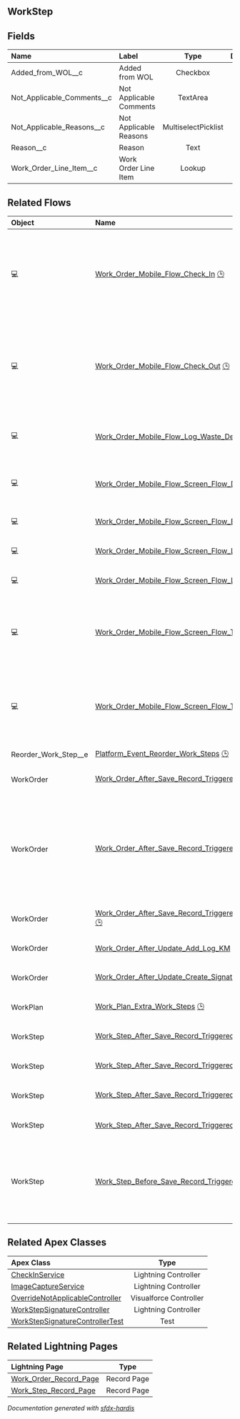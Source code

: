 ## WorkStep

<!-- Object description -->

## Fields

| Name      | Label | Type | Description |
| :-------- | :---- | :--: | :---------- | 
| Added_from_WOL__c | Added from WOL | Checkbox | <!-- --> |
| Not_Applicable_Comments__c | Not Applicable Comments | TextArea | <!-- --> |
| Not_Applicable_Reasons__c | Not Applicable Reasons | MultiselectPicklist | <!-- --> |
| Reason__c | Reason | Text | <!-- --> |
| Work_Order_Line_Item__c | Work Order Line Item | Lookup | <!-- --> |


## Related Flows

| Object | Name      | Type | Description |
| :----  | :-------- | :--: | :---------- | 
| 💻 | [Work_Order_Mobile_Flow_Check_In](../flows/Work_Order_Mobile_Flow_Check_In.md) [🕒](../flows/Work_Order_Mobile_Flow_Check_In-history.md) |  Field Service Mobile | This flow updates the status of the work order and the related service appointment to ‘In Progress’. |
| 💻 | [Work_Order_Mobile_Flow_Check_Out](../flows/Work_Order_Mobile_Flow_Check_Out.md) [🕒](../flows/Work_Order_Mobile_Flow_Check_Out-history.md) |  Field Service Mobile | This flow updates the status of the work order and the related service appointment to ‘In Progress’. |
| 💻 | [Work_Order_Mobile_Flow_Log_Waste_Depot_Visit](../flows/Work_Order_Mobile_Flow_Log_Waste_Depot_Visit.md) |  Field Service Mobile | This flow allows the operator to log a waste depot visit |
| 💻 | [Work_Order_Mobile_Flow_Screen_Flow_Depot_Visit](../flows/Work_Order_Mobile_Flow_Screen_Flow_Depot_Visit.md) |  Field Service Mobile | This flow allows an operator to execute a depot visit. |
| 💻 | [Work_Order_Mobile_Flow_Screen_Flow_Enter_Waste_Visit_Information](../flows/Work_Order_Mobile_Flow_Screen_Flow_Enter_Waste_Visit_Information.md) [🕒](../flows/Work_Order_Mobile_Flow_Screen_Flow_Enter_Waste_Visit_Information-history.md) |  Field Service Mobile | <!-- --> |
| 💻 | [Work_Order_Mobile_Flow_Screen_Flow_Log_LMRA_Information](../flows/Work_Order_Mobile_Flow_Screen_Flow_Log_LMRA_Information.md) [🕒](../flows/Work_Order_Mobile_Flow_Screen_Flow_Log_LMRA_Information-history.md) |  Field Service Mobile | <!-- --> |
| 💻 | [Work_Order_Mobile_Flow_Screen_Flow_Log_Mileage](../flows/Work_Order_Mobile_Flow_Screen_Flow_Log_Mileage.md) [🕒](../flows/Work_Order_Mobile_Flow_Screen_Flow_Log_Mileage-history.md) |  Field Service Mobile | <!-- --> |
| 💻 | [Work_Order_Mobile_Flow_Screen_Flow_Take_After_Work_Photos](../flows/Work_Order_Mobile_Flow_Screen_Flow_Take_After_Work_Photos.md) [🕒](../flows/Work_Order_Mobile_Flow_Screen_Flow_Take_After_Work_Photos-history.md) |  Field Service Mobile | This screen flow allows the operator to attach photos taken after the execution of a work order. |
| 💻 | [Work_Order_Mobile_Flow_Screen_Flow_Take_Before_Work_Photos](../flows/Work_Order_Mobile_Flow_Screen_Flow_Take_Before_Work_Photos.md) [🕒](../flows/Work_Order_Mobile_Flow_Screen_Flow_Take_Before_Work_Photos-history.md) |  Field Service Mobile | This screen flow allows the operator to attach photos taken before the execution of a work order. |
| Reorder_Work_Step__e | [Platform_Event_Reorder_Work_Steps](../flows/Platform_Event_Reorder_Work_Steps.md) [🕒](../flows/Platform_Event_Reorder_Work_Steps-history.md) |  Platform Event | <!-- --> |
| WorkOrder | [Work_Order_After_Save_Record_Triggered_Add_WOL_As_Work_Steps](../flows/Work_Order_After_Save_Record_Triggered_Add_WOL_As_Work_Steps.md) [🕒](../flows/Work_Order_After_Save_Record_Triggered_Add_WOL_As_Work_Steps-history.md) |  Record After Save | <!-- --> |
| WorkOrder | [Work_Order_After_Save_Record_Triggered_Delete_Work_Steps](../flows/Work_Order_After_Save_Record_Triggered_Delete_Work_Steps.md) [🕒](../flows/Work_Order_After_Save_Record_Triggered_Delete_Work_Steps-history.md) |  Record After Save | This flow deletes the work steps when the work order status changes from 'Dispatched' to either 'Unscheduled' or 'Scheduled'. |
| WorkOrder | [Work_Order_After_Save_Record_Triggered_Extra_Work_Add_WOL_As_Work_Steps](../flows/Work_Order_After_Save_Record_Triggered_Extra_Work_Add_WOL_As_Work_Steps.md) [🕒](../flows/Work_Order_After_Save_Record_Triggered_Extra_Work_Add_WOL_As_Work_Steps-history.md) |  Record After Save | <!-- --> |
| WorkOrder | [Work_Order_After_Update_Add_Log_KM](../flows/Work_Order_After_Update_Add_Log_KM.md) |  Record After Save | <!-- --> |
| WorkOrder | [Work_Order_After_Update_Create_Signature_Work_Step](../flows/Work_Order_After_Update_Create_Signature_Work_Step.md) [🕒](../flows/Work_Order_After_Update_Create_Signature_Work_Step-history.md) |  Record After Save | <!-- --> |
| WorkPlan | [Work_Plan_Extra_Work_Steps](../flows/Work_Plan_Extra_Work_Steps.md) [🕒](../flows/Work_Plan_Extra_Work_Steps-history.md) |  Record After Save | <!-- --> |
| WorkStep | [Work_Step_After_Save_Record_Triggered_Relink_After_Work_Photos_to_WO](../flows/Work_Step_After_Save_Record_Triggered_Relink_After_Work_Photos_to_WO.md) [🕒](../flows/Work_Step_After_Save_Record_Triggered_Relink_After_Work_Photos_to_WO-history.md) |  Record After Save | <!-- --> |
| WorkStep | [Work_Step_After_Save_Record_Triggered_Relink_Before_Work_Photos_to_WO](../flows/Work_Step_After_Save_Record_Triggered_Relink_Before_Work_Photos_to_WO.md) [🕒](../flows/Work_Step_After_Save_Record_Triggered_Relink_Before_Work_Photos_to_WO-history.md) |  Record After Save | <!-- --> |
| WorkStep | [Work_Step_After_Save_Record_Triggered_Relink_Photo_to_LMRA_record](../flows/Work_Step_After_Save_Record_Triggered_Relink_Photo_to_LMRA_record.md) [🕒](../flows/Work_Step_After_Save_Record_Triggered_Relink_Photo_to_LMRA_record-history.md) |  Record After Save | <!-- --> |
| WorkStep | [Work_Step_After_Save_Record_Triggered_Update_Related_WOL_Status](../flows/Work_Step_After_Save_Record_Triggered_Update_Related_WOL_Status.md) |  Record After Save | <!-- --> |
| WorkStep | [Work_Step_Before_Save_Record_Triggered_Update_Status_to_Not_Applicable](../flows/Work_Step_Before_Save_Record_Triggered_Update_Status_to_Not_Applicable.md) |  Record Before Save | When the applicable fields are filled in, this flow updates the value of the work step to 'Not Applicable'. |


## Related Apex Classes

| Apex Class | Type |
| :----      | :--: | 
| [CheckInService](../apex/CheckInService.md) | Lightning Controller |
| [ImageCaptureService](../apex/ImageCaptureService.md) | Lightning Controller |
| [OverrideNotApplicableController](../apex/OverrideNotApplicableController.md) | Visualforce Controller |
| [WorkStepSignatureController](../apex/WorkStepSignatureController.md) | Lightning Controller |
| [WorkStepSignatureControllerTest](../apex/WorkStepSignatureControllerTest.md) | Test |


## Related Lightning Pages

| Lightning Page | Type |
| :----      | :--: | 
| [Work_Order_Record_Page](../pages/Work_Order_Record_Page.md) |  Record Page |
| [Work_Step_Record_Page](../pages/Work_Step_Record_Page.md) |  Record Page |


_Documentation generated with [sfdx-hardis](https://sfdx-hardis.cloudity.com)_
